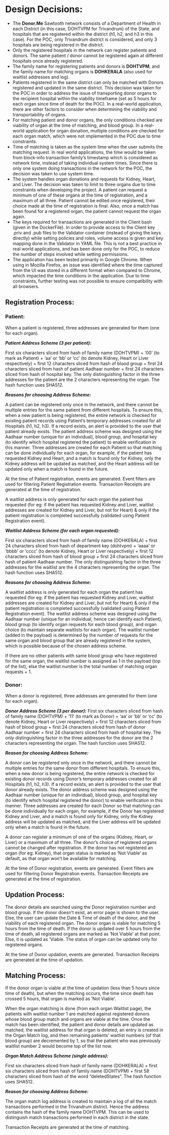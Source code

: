 # Design Decisions:

* The **Donor.Me** Sawtooth network consists of a Department of Health in each District (in this case, DOHTVPM for Trivandrum) of the State, and hospitals that are registered within the district (h1, h2, and h3 in this case). For the POC, only Trivandrum district is considered, and only 3 hospitals are being registered in the district.
* Only the registered hospitals in the network can register patients and donors. The same patient / donor cannot be registered again at different hospitals once already registered.
* The family name for registering patients and donors is **DOHTVPM**, and the family name for matching organs is **DOHKERALA** (also used for waitlist addresses and log).
* Patients registered in the same district can only be matched with Donors registered and updated in the same district. This decision was taken for the POC in order to address the issue of transporting donor organs to the recipient hospital within the viability timeframe (set as 5 hours for each organ since time of death for the POC). In a real-world application, there are other factors to consider when determining the viability and transportability of organs.
* For matching patient and donor organs, the only conditions checked are viability of organ at the time of matching, and blood group. In a real-world application for organ donation, multiple conditions are checked for each organ match, which were not implemented in the POC due to time constraints.
* Time of matching is taken as the system time when the user submits the matching request. In real world applications, the time would be taken from block-info transaction family’s timestamp which is considered as network time, instead of taking individual system times. Since there is only one system doing transactions in the network for the POC, the decision was taken to use system time.
* The system handles organ donations and requests for Kidney, Heart, and Liver. The decision was taken to limit to three organs due to time constraints when developing the project. A patient can request a minimum of one of these organs at the time of registration, and a maximum of all three. Patient cannot be edited once registered, their choice made at the time of registration is final. Also, once a match has been found for a registered organ, the patient cannot request the organ again.
* The keys required for transactions are generated in the Client bash (given in the DockerFile). In order to provide access to the Client key .priv and .pub files to the Validator container (instead of giving the keys directly) while setting policies and roles, volume access is given and key mapping done in the Validator in YAML file. This is not a best practice in real world applications, and has been done only for the POC, to reduce the number of steps involved while setting permissions.
* The application has been tested primarily in Google Chrome. When using in Mozilla Firefox, an issue was identified where the time captured from the UI was stored in a different format when compared to Chrome, which impacted the time conditions in the application. Due to time constraints, further testing was not possible to ensure compatibility with all browsers.

## Registration Process:

### Patient:
When a patient is registered, three addresses are generated for them (one for each organ).

***Patient Address Scheme (3 per patient):***

First six characters sliced from hash of family name (DOHTVPM) + ‘00’ (to mark as Patient) + ‘aa’ or ‘bb’ or ‘cc’ (to denote Kidney, Heart or Liver respectively) + first 12 characters sliced from hash of blood group + first 24 characters sliced from hash of patient Aadhaar number + first 24 characters sliced from hash of hospital key. The only distinguishing factor in the three addresses for the patient are the 2 characters representing the organ. The hash function uses SHA512.

***Reasons for choosing Address Scheme:***

A patient can be registered only once in the network, and there cannot be multiple entries for the same patient from different hospitals. To ensure this, when a new patient is being registered, the entire network is checked for existing patient records using Patient’s temporary addresses created for all Hospitals (h1, h2, h3). If a record exists, an alert is provided to the user that patient already exists. The patient address scheme was designed using the Aadhaar number (unique for an individual), blood group, and hospital key (to identify which hospital registered the patient) to enable verification in this manner. Three addresses are created for each Patient so that matching can be done individually for each organ, for example, if the patient has requested Kidney and Heart, and a match is found only for Kidney, only the Kidney address will be updated as matched, and the Heart address will be updated only when a match is found in the future.

At the time of Patient registration, events are generated. Event filters are used for filtering Patient Registration events. Transaction Receipts are generated at the time of registration.

A waitlist address is only generated for each organ the patient has requested (for eg: if the patient has requested Kidney and Liver, waitlist addresses are created for Kidney and Liver, but not for Heart) & only if the patient registration is completed successfully (validated using Patient Registration event).

***Waitlist Address Scheme (for each organ requested):***

First six characters sliced from hash of family name (DOHKERALA) + first 24 characters sliced from hash of department key (dohtvpm) + ‘aaaa’ or ‘bbbb’ or ‘cccc’ (to denote Kidney, Heart or Liver respectively) + first 12 characters sliced from hash of blood group + first 24 characters sliced from hash of patient Aadhaar number. The only distinguishing factor in the three addresses for the waitlist are the 4 characters representing the organ. The hash function uses SHA512.

***Reasons for choosing Address Scheme:***

A waitlist address is only generated for each organ the patient has requested (for eg: if the patient has requested Kidney and Liver, waitlist addresses are created for Kidney and Liver, but not for Heart) & only if the patient registration is completed successfully (validated using Patient Registration event). The waitlist address scheme was designed using the Aadhaar number (unique for an individual, hence can identify each Patient), blood group (to identify organ requests for each blood group), and organ choice (to maintain separate waitlists for each organ). The waitlist number (added in the payload) is determined by the number of requests for the same organ and blood group that are already registered in the system, which is possible because of the chosen address scheme.

If there are no other patients with same blood group who have registered for the same organ, the waitlist number is assigned as 1 in the payload (top of the list), else the waitlist number is the total number of matching organ requests + 1.

### Donor:
When a donor is registered, three addresses are generated for them (one for each organ).

***Donor Address Scheme (3 per donor):***
First six characters sliced from hash of family name (DOHTVPM) + ‘11’ (to mark as Donor) + ‘aa’ or ‘bb’ or ‘cc’ (to denote Kidney, Heart or Liver respectively) + first 12 characters sliced from hash of blood group + first 24 characters sliced from hash of donor Aadhaar number + first 24 characters sliced from hash of hospital key. The only distinguishing factor in the three addresses for the donor are the 2 characters representing the organ. The hash function uses SHA512.

***Reason for choosing Address Scheme:***

A donor can be registered only once in the network, and there cannot be multiple entries for the same donor from different hospitals. To ensure this, when a new donor is being registered, the entire network is checked for existing donor records using Donor’s temporary addresses created for all Hospitals (h1, h2, h3). If a record exists, an alert is provided to the user that donor already exists. The donor address scheme was designed using the Aadhaar number (unique for an individual), blood group, and hospital key (to identify which hospital registered the donor) to enable verification in this manner. Three addresses are created for each Donor so that matching can be done individually for each organ, for example, if the Donor has registered Kidney and Liver, and a match is found only for Kidney, only the Kidney address will be updated as matched, and the Liver address will be updated only when a match is found in the future.

A donor can register a minimum of one of the organs (Kidney, Heart, or Liver) or a maximum of all three. The donor’s choice of registered organs cannot be changed after registration. If the donor has not registered an organ (for eg: Kidney), that organ status is marked as ‘Not Viable’ as default, as that organ won’t be available for matching.

At the time of Donor registration, events are generated. Event filters are used for filtering Donor Registration events. Transaction Receipts are generated at the time of registration.

## Updation Process:

The donor details are searched using the Donor registration number and blood group. If the donor doesn’t exist, an error page is shown to the user. Else, the user can update the Date & Time of death of the donor, and the viability of each registered organ. The donor organ is viable for matching 5 hours from the time of death. If the donor is updated over 5 hours from the time of death, all registered organs are marked as ‘Not Viable’ at that point. Else, it is updated as ‘Viable. The status of organ can be updated only for registered organs.

At the time of Donor updation, events are generated. Transaction Receipts are generated at the time of updation.

## Matching Process:

If the donor organ is viable at the time of updation (less than 5 hours since time of death), but when the matching occurs, the time since death has crossed 5 hours, that organ is marked as ‘Not Viable’.

When the organ matching is done (from each organ Waitlist page), the patients with waitlist number 1 are matched against registered donors whose blood group match and organs are viable at the time. Once the match has been identified, the patient and donor details are updated as matched, the waitlist address for that organ is deleted, an entry is created in the Organ Match log, and then remaining patients’ waitlist numbers (of that blood group) are decremented by 1, so that the patient who was previously waitlist number 2 would become top of the list now.

***Organ Match Address Scheme (single address):***

First six characters sliced from hash of family name (DOHKERALA) + first six characters sliced from hash of family name (DOHTVPM) + first 58 characters sliced from hash of the word “deletedStates”. The hash function uses SHA512.

***Reason for choosing Address Scheme:***

The organ match log address is created to maintain a log of all the match transactions performed in the Trivandrum district. Hence the address contains the hash of the family name DOHTVPM. This can be used to distinguish match transactions performed in each district in the state.

Transaction Receipts are generated at the time of matching.

